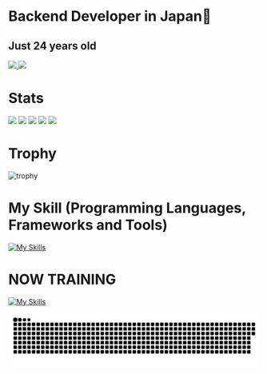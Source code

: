 # Backend Developer in Japan👋
## Just 24 years old
<p align="left">
   <a href="https://github.com/takumi0703">
    <img height="20" src="https://komarev.com/ghpvc/?username=takumi0703" />
  </a>
  <a href="https://zenn.dev/eng_o109">
    <img height="20" src="https://badgen.org/img/zenn/eng_o109/articles?style=plastic" />
  </a>
</p>

# Stats
![](http://github-profile-summary-cards.vercel.app/api/cards/repos-per-language?username=takumi0703&theme=nord_bright)
![](http://github-profile-summary-cards.vercel.app/api/cards/most-commit-language?username=takumi0703&theme=nord_bright)
![](http://github-profile-summary-cards.vercel.app/api/cards/stats?username=takumi0703&theme=nord_bright)
![](http://github-profile-summary-cards.vercel.app/api/cards/productive-time?username=takumi0703&theme=nord_bright&utcOffset=9)
![](http://github-profile-summary-cards.vercel.app/api/cards/profile-details?username=takumi0703&theme=nord_bright)

# Trophy
![trophy](https://github-profile-trophy.vercel.app/?username=takumi0703&theme=nord)

# My Skill (Programming Languages, Frameworks and Tools)
[![My Skills](https://skillicons.dev/icons?i=html,css,sass,ruby,rails,mysql,docker,firebase,gcp,kubernetes,discord,github,vscode&theme=light)](https://skillicons.dev)


# NOW TRAINING
[![My Skills](https://skillicons.dev/icons?i=react,next,ts,unity,go&theme=light)](https://skillicons.dev)

![](https://raw.githubusercontent.com/takumi0703/next-sample/output/github-contribution-grid-snake.svg)
